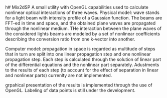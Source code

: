 h# Mix2dSP
A small utility with OpenGL capabilities used to calculate nonlinear optical interactions of three waves.
Physical model: wave stands for a light beam with intensity profile of a Gaussian function. The beams are FFT-ed in time and space, and the obtained plane waves are propagated through the nonlinear medium. THe interaction between the plane waves of the considered lights beams are modeled by a set of nonlinear coefficients describing the conversion ratio from one k-vector into another.

Computer model: 
propagation in space is regarded as multitude of steps that in turn are split into one linear propagation step and one nonlinear propagation step. Each step is calculated through the solution of linear part of the differential equations and the nonlinear part separately. Adustments to the results of each step (to account for the effect of separation in linear and nonlinear parts) currenlty are not implemented.

grpahical presentation of the results is implemented through the use of OpenGL. Labeling of data points is still under the development.
